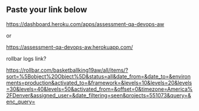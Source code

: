 ## Paste your link below

https://dashboard.heroku.com/apps/assessment-qa-devops-aw

or 

https://assessment-qa-devops-aw.herokuapp.com/

rollbar logs link?

https://rollbar.com/basketballking19aw/all/items/?sort=%5Bobject%20Object%5D&status=all&date_from=&date_to=&environments=production&activated_to=&framework=&levels=10&levels=20&levels=30&levels=40&levels=50&activated_from=&offset=0&timezone=America%2FDenver&assigned_user=&date_filtering=seen&projects=551073&query=&enc_query=
